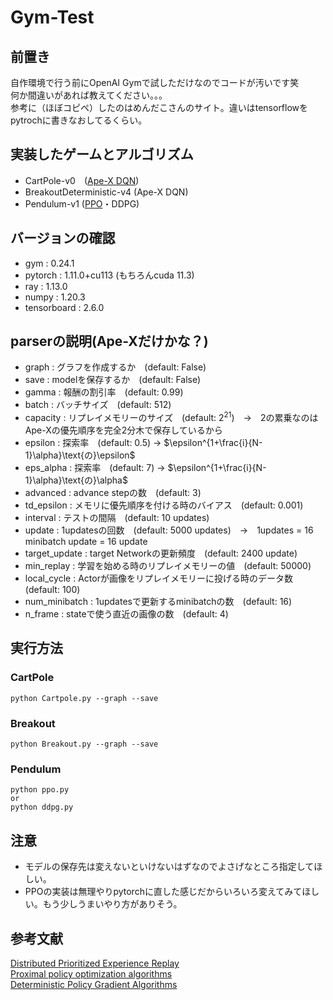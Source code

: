 # Gym-Test

## 前置き
自作環境で行う前にOpenAI Gymで試しただけなのでコードが汚いです笑  
何か間違いがあれば教えてください。。。  
参考に（ほぼコピペ）したのはめんだこさんのサイト。違いはtensorflowをpytrochに書きなおしてるくらい。

## 実装したゲームとアルゴリズム
* CartPole-v0　([Ape-X DQN][1])
* BreakoutDeterministic-v4 (Ape-X DQN)
* Pendulum-v1 ([PPO][2]・DDPG)

## バージョンの確認
* gym : 0.24.1   
* pytorch : 1.11.0+cu113 (もちろんcuda 11.3)  
* ray : 1.13.0  
* numpy : 1.20.3  
* tensorboard : 2.6.0  

## parserの説明(Ape-Xだけかな？)
* graph : グラフを作成するか　(default: False)  
* save : modelを保存するか　(default: False)  
* gamma : 報酬の割引率　(default: 0.99)  
* batch : バッチサイズ　(default: 512)  
* capacity : リプレイメモリーのサイズ　(default: $2^{21}$)　→　2の累乗なのはApe-Xの優先順序を完全2分木で保存しているから  
* epsilon : 探索率　(default: 0.5) → $\epsilon^{1+\frac{i}{N-1}\alpha}\text{の}\epsilon$  
* eps_alpha : 探索率　(default: 7) → $\epsilon^{1+\frac{i}{N-1}\alpha}\text{の}\alpha$  
* advanced : advance stepの数　(default: 3)  
* td_epsilon : メモリに優先順序を付ける時のバイアス　(default: 0.001)  
* interval : テストの間隔　(default: 10 updates)  
* update : 1updatesの回数　(default: 5000 updates)　→　1updates = 16 minibatch update = 16 update  
* target_update : target Networkの更新頻度　(default: 2400 update)  
* min_replay : 学習を始める時のリプレイメモリーの値　(default: 50000)  
* local_cycle : Actorが画像をリプレイメモリーに投げる時のデータ数　(default: 100)  
* num_minibatch : 1updatesで更新するminibatchの数　(default: 16)  
* n_frame : stateで使う直近の画像の数　(default: 4)    

## 実行方法
### CartPole
```
python Cartpole.py --graph --save
```
### Breakout
```
python Breakout.py --graph --save
```
### Pendulum
```
python ppo.py
or
python ddpg.py
```

## 注意
* モデルの保存先は変えないといけないはずなのでよさげなところ指定してほしい。  
* PPOの実装は無理やりpytorchに直した感じだからいろいろ変えてみてほしい。もう少しうまいやり方がありそう。

## 参考文献
[Distributed Prioritized Experience Replay][3]  
[Proximal policy optimization algorithms][4]  
[Deterministic Policy Gradient Algorithms][5]  

[1]:https://horomary.hatenablog.com/entry/2021/03/02/235512
[2]:https://horomary.hatenablog.com/entry/2020/10/22/234207
[3]:https://arxiv.org/abs/1803.00933
[4]:https://arxiv.org/abs/1707.06347
[5]:http://proceedings.mlr.press/v32/silver14.html
